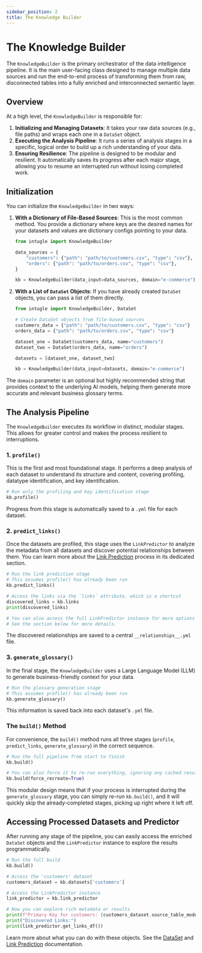 ```yaml
---
sidebar_position: 2
title: The Knowledge Builder
---
```


# The Knowledge Builder

The `KnowledgeBuilder` is the primary orchestrator of the data intelligence pipeline. It is the main user-facing class designed to manage multiple data sources and run the end-to-end process of transforming them from raw, disconnected tables into a fully enriched and interconnected semantic layer.

## Overview

At a high level, the `KnowledgeBuilder` is responsible for:

1.  **Initializing and Managing Datasets**: It takes your raw data sources (e.g., file paths) and wraps each one in a `DataSet` object.
2.  **Executing the Analysis Pipeline**: It runs a series of analysis stages in a specific, logical order to build up a rich understanding of your data.
3.  **Ensuring Resilience**: The pipeline is designed to be modular and resilient. It automatically saves its progress after each major stage, allowing you to resume an interrupted run without losing completed work.

## Initialization

You can initialize the `KnowledgeBuilder` in two ways:

1.  **With a Dictionary of File-Based Sources**: This is the most common method. You provide a dictionary where keys are the desired names for your datasets and values are dictionary configs pointing to your data.

    ```python
    from intugle import KnowledgeBuilder

    data_sources = {
        "customers": {"path": "path/to/customers.csv", "type": "csv"},
        "orders": {"path": "path/to/orders.csv", "type": "csv"},
    }

    kb = KnowledgeBuilder(data_input=data_sources, domain="e-commerce")
    ```

2.  **With a List of `DataSet` Objects**: If you have already created `DataSet` objects, you can pass a list of them directly.

    ```python
    from intugle import KnowledgeBuilder, DataSet

    # Create DataSet objects from file-based sources
    customers_data = {"path": "path/to/customers.csv", "type": "csv"}
    orders_data = {"path": "path/to/orders.csv", "type": "csv"}
    
    dataset_one = DataSet(customers_data, name="customers")
    dataset_two = DataSet(orders_data, name="orders")

    datasets = [dataset_one, dataset_two]

    kb = KnowledgeBuilder(data_input=datasets, domain="e-commerce")
    ```

The `domain` parameter is an optional but highly recommended string that provides context to the underlying AI models, helping them generate more accurate and relevant business glossary terms.

## The Analysis Pipeline

The `KnowledgeBuilder` executes its workflow in distinct, modular stages. This allows for greater control and makes the process resilient to interruptions.

### 1. `profile()`

This is the first and most foundational stage. It performs a deep analysis of each dataset to understand its structure and content, covering profiling, datatype identification, and key identification.

```python
# Run only the profiling and key identification stage
kb.profile()
```

Progress from this stage is automatically saved to a `.yml` file for each dataset.

### 2. `predict_links()`

Once the datasets are profiled, this stage uses the `LinkPredictor` to analyze the metadata from all datasets and discover potential relationships between them. You can learn more about the [Link Prediction](./link-prediction.md) process in its dedicated section.

```python
# Run the link prediction stage
# This assumes profile() has already been run
kb.predict_links()

# Access the links via the `links` attribute, which is a shortcut
discovered_links = kb.links
print(discovered_links)

# You can also access the full LinkPredictor instance for more options
# See the section below for more details.
```

The discovered relationships are saved to a central `__relationships__.yml` file.

### 3. `generate_glossary()`

In the final stage, the `KnowledgeBuilder` uses a Large Language Model (LLM) to generate business-friendly context for your data.

```python
# Run the glossary generation stage
# This assumes profile() has already been run
kb.generate_glossary()
```

This information is saved back into each dataset's `.yml` file.

### The `build()` Method

For convenience, the `build()` method runs all three stages (`profile`, `predict_links`, `generate_glossary`) in the correct sequence.

```python
# Run the full pipeline from start to finish
kb.build()

# You can also force it to re-run everything, ignoring any cached results
kb.build(force_recreate=True)
```

This modular design means that if your process is interrupted during the `generate_glossary` stage, you can simply re-run `kb.build()`, and it will quickly skip the already-completed stages, picking up right where it left off.

## Accessing Processed Datasets and Predictor

After running any stage of the pipeline, you can easily access the enriched `DataSet` objects and the `LinkPredictor` instance to explore the results programmatically.

```python
# Run the full build
kb.build()

# Access the 'customers' dataset
customers_dataset = kb.datasets['customers']

# Access the LinkPredictor instance
link_predictor = kb.link_predictor

# Now you can explore rich metadata or results
print(f"Primary Key for customers: {customers_dataset.source_table_model.description}")
print("Discovered Links:")
print(link_predictor.get_links_df())

```
Learn more about what you can do with these objects. See the [DataSet](./dataset.md) and [Link Prediction](./link-prediction.md) documentation.

